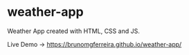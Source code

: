 # weather-app
Weather App created with HTML, CSS and JS.

Live Demo -> https://brunomgferreira.github.io/weather-app/
